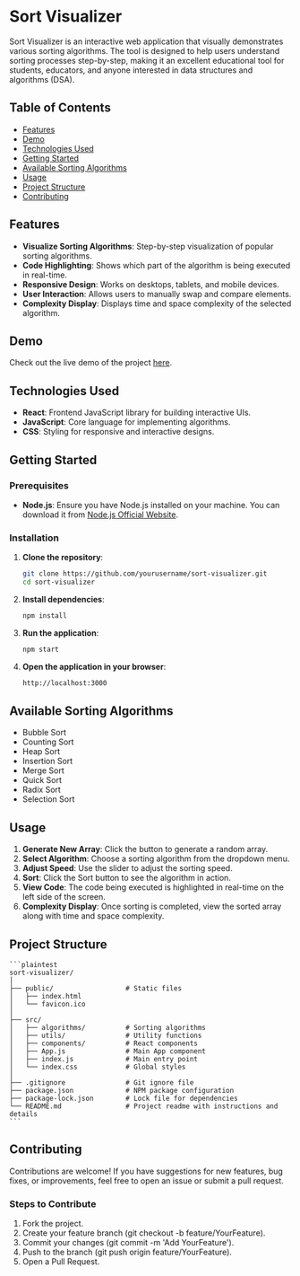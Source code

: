 # Sort Visualizer

Sort Visualizer is an interactive web application that visually demonstrates various sorting algorithms. The tool is designed to help users understand sorting processes step-by-step, making it an excellent educational tool for students, educators, and anyone interested in data structures and algorithms (DSA).

## Table of Contents

- [Features](#features)
- [Demo](#demo)
- [Technologies Used](#technologies-used)
- [Getting Started](#getting-started)
- [Available Sorting Algorithms](#available-sorting-algorithms)
- [Usage](#usage)
- [Project Structure](#project-structure)
- [Contributing](#contributing)

## Features

- **Visualize Sorting Algorithms**: Step-by-step visualization of popular sorting algorithms.
- **Code Highlighting**: Shows which part of the algorithm is being executed in real-time.
- **Responsive Design**: Works on desktops, tablets, and mobile devices.
- **User Interaction**: Allows users to manually swap and compare elements.
- **Complexity Display**: Displays time and space complexity of the selected algorithm.

## Demo

Check out the live demo of the project [here](https://thriving-cactus-0ff245.netlify.app).

## Technologies Used

- **React**: Frontend JavaScript library for building interactive UIs.
- **JavaScript**: Core language for implementing algorithms.
- **CSS**: Styling for responsive and interactive designs.

## Getting Started

### Prerequisites

- **Node.js**: Ensure you have Node.js installed on your machine. You can download it from [Node.js Official Website](https://nodejs.org/).

### Installation

1. **Clone the repository**:

   ```bash
   git clone https://github.com/yourusername/sort-visualizer.git
   cd sort-visualizer
   ```

2. **Install dependencies**:

   ```bash
   npm install
   ```

3. **Run the application**:

   ```bash
   npm start
   ```

4. **Open the application in your browser**:
   ```bash
   http://localhost:3000
   ```

## Available Sorting Algorithms

- Bubble Sort
- Counting Sort
- Heap Sort
- Insertion Sort
- Merge Sort
- Quick Sort
- Radix Sort
- Selection Sort

## Usage

1. **Generate New Array**: Click the button to generate a random array.
2. **Select Algorithm**: Choose a sorting algorithm from the dropdown menu.
3. **Adjust Speed**: Use the slider to adjust the sorting speed.
4. **Sort**: Click the Sort button to see the algorithm in action.
5. **View Code**: The code being executed is highlighted in real-time on the left side of the screen.
6. **Complexity Display**: Once sorting is completed, view the sorted array along with time and space complexity.

## Project Structure

    ```plaintest
    sort-visualizer/
    │
    ├── public/                  # Static files
    │   ├── index.html
    │   └── favicon.ico
    │
    ├── src/
    │   ├── algorithms/          # Sorting algorithms
    │   ├── utils/               # Utility functions
    │   ├── components/          # React components
    │   ├── App.js               # Main App component
    │   ├── index.js             # Main entry point
    │   └── index.css            # Global styles
    │
    ├── .gitignore               # Git ignore file
    ├── package.json             # NPM package configuration
    ├── package-lock.json        # Lock file for dependencies
    └── README.md                # Project readme with instructions and details
    ```

## Contributing

Contributions are welcome! If you have suggestions for new features, bug fixes, or improvements, feel free to open an issue or submit a pull request.

### Steps to Contribute

1. Fork the project.
2. Create your feature branch (git checkout -b feature/YourFeature).
3. Commit your changes (git commit -m 'Add YourFeature').
4. Push to the branch (git push origin feature/YourFeature).
5. Open a Pull Request.
